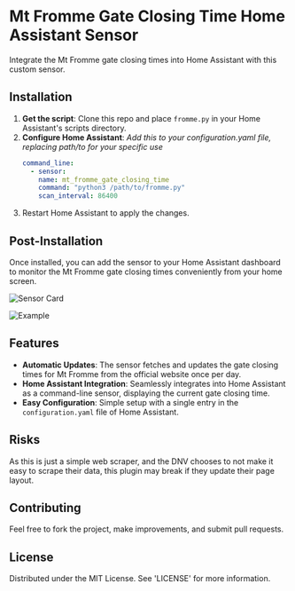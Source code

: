 # Mt Fromme Gate Closing Time Home Assistant Sensor

Integrate the Mt Fromme gate closing times into Home Assistant with this custom sensor.

## Installation

1. **Get the script**: Clone this repo and place `fromme.py` in your Home Assistant's scripts directory.
2. **Configure Home Assistant**:
   *Add this to your configuration.yaml file, replacing path/to for your specific use*
   ```yaml
   command_line:
     - sensor:
       name: mt_fromme_gate_closing_time
       command: "python3 /path/to/fromme.py"
       scan_interval: 86400
4. Restart Home Assistant to apply the changes.

## Post-Installation

Once installed, you can add the sensor to your Home Assistant dashboard to monitor the Mt Fromme gate closing times conveniently from your home screen.

![Sensor Card](https://images2.imgbox.com/29/a7/Fi85HIVc_o.png)

![Example](https://images2.imgbox.com/ad/09/DVDFeLtb_o.png)

## Features

- **Automatic Updates**: The sensor fetches and updates the gate closing times for Mt Fromme from the official website once per day.
- **Home Assistant Integration**: Seamlessly integrates into Home Assistant as a command-line sensor, displaying the current gate closing time.
- **Easy Configuration**: Simple setup with a single entry in the `configuration.yaml` file of Home Assistant.

## Risks
As this is just a simple web scraper, and the DNV chooses to not make it easy to scrape their data, this plugin may break if they update their page layout.

## Contributing
Feel free to fork the project, make improvements, and submit pull requests.

## License
Distributed under the MIT License. See 'LICENSE' for more information.
